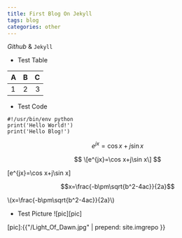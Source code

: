 ```yaml
---
title: First Blog On Jekyll
tags: blog
categories: other
---
```



*Github* & `Jekyll`

- Test Table

|   A   |   B   |   C   |
| ----- |:-----:| -----:|
|   1   |   2   |   3   |

- Test Code
```
#!/usr/bin/env python
print('Hello World!')
print('Hello Blog!')
```

$$
e^{jx}=\cos x+j\sin x
$$

$$
\[e^{jx}=\cos x+j\sin x\]
$$

\[e^{jx}=\cos x+j\sin x\]

$$x=\frac{-b\pm\sqrt{b^2-4ac}}{2a}$$

\\(x=\frac{-b\pm\sqrt{b^2-4ac}}{2a}\\)

- Test Picture
![pic][pic]


[pic]:{{"/Light_Of_Dawn.jpg" | prepend: site.imgrepo }}


